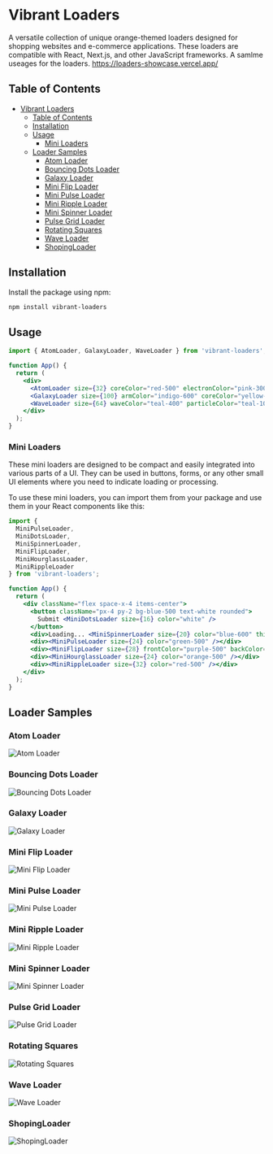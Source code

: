 ﻿# Vibrant Loaders

A versatile collection of unique orange-themed loaders designed for shopping websites and e-commerce applications. These loaders are compatible with React, Next.js, and other JavaScript frameworks.
A samlme useages for the loaders. https://loaders-showcase.vercel.app/

## Table of Contents

- [Vibrant Loaders](#vibrant-loaders)
  - [Table of Contents](#table-of-contents)
  - [Installation](#installation)
  - [Usage](#usage)
    - [Mini Loaders](#mini-loaders)
  - [Loader Samples](#loader-samples)
    - [Atom Loader](#atom-loader)
    - [Bouncing Dots Loader](#bouncing-dots-loader)
    - [Galaxy Loader](#galaxy-loader)
    - [Mini Flip Loader](#mini-flip-loader)
    - [Mini Pulse Loader](#mini-pulse-loader)
    - [Mini Ripple Loader](#mini-ripple-loader)
    - [Mini Spinner Loader](#mini-spinner-loader)
    - [Pulse Grid Loader](#pulse-grid-loader)
    - [Rotating Squares](#rotating-squares)
    - [Wave Loader](#wave-loader)
    - [ShopingLoader](#shopingloader)

## Installation

Install the package using npm:

```bash
npm install vibrant-loaders
```
## Usage
```jsx
import { AtomLoader, GalaxyLoader, WaveLoader } from 'vibrant-loaders';

function App() {
  return (
    <div>
      <AtomLoader size={32} coreColor="red-500" electronColor="pink-300" />
      <GalaxyLoader size={100} armColor="indigo-600" coreColor="yellow-400" />
      <WaveLoader size={64} waveColor="teal-400" particleColor="teal-100" />
    </div>
  );
}
```
### Mini Loaders
These mini loaders are designed to be compact and easily integrated into various parts of a UI. They can be used in buttons, forms, or any other small UI elements where you need to indicate loading or processing.

To use these mini loaders, you can import them from your package and use them in your React components like this:

```jsx
import {
  MiniPulseLoader,
  MiniDotsLoader,
  MiniSpinnerLoader,
  MiniFlipLoader,
  MiniHourglassLoader,
  MiniRippleLoader
} from 'vibrant-loaders';

function App() {
  return (
    <div className="flex space-x-4 items-center">
      <button className="px-4 py-2 bg-blue-500 text-white rounded">
        Submit <MiniDotsLoader size={16} color="white" />
      </button>
      <div>Loading... <MiniSpinnerLoader size={20} color="blue-600" thickness={3} /></div>
      <div><MiniPulseLoader size={24} color="green-500" /></div>
      <div><MiniFlipLoader size={28} frontColor="purple-500" backColor="purple-300" /></div>
      <div><MiniHourglassLoader size={24} color="orange-500" /></div>
      <div><MiniRippleLoader size={32} color="red-500" /></div>
    </div>
  );
}
```



## Loader Samples

### Atom Loader
![Atom Loader](./LodersSamples/AtomLoader.gif)

### Bouncing Dots Loader
![Bouncing Dots Loader](./LodersSamples/BouncingDots.gif)

### Galaxy Loader
![Galaxy Loader](./LodersSamples/GalaxyLoader.gif)

### Mini Flip Loader
![Mini Flip Loader](./LodersSamples/MiniFlipLoader.gif)

### Mini Pulse Loader
![Mini Pulse Loader](./LodersSamples/MiniPulseLoader.gif)

### Mini Ripple Loader
![Mini Ripple Loader](./LodersSamples/MiniRippleLoader.gif)

### Mini Spinner Loader
![Mini Spinner Loader](./LodersSamples/MiniSpinnerLoade.gif)

### Pulse Grid Loader
![Pulse Grid Loader](./LodersSamples/PulseGridLoader.gif)

### Rotating Squares
![Rotating Squares](./LodersSamples/RotatingSquares.gif)

### Wave Loader
![Wave Loader](./LodersSamples/WaveLoader.gif)

### ShopingLoader
![ShopingLoader](./LodersSamples/ShopingLoader.gif)

